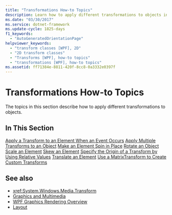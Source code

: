```yaml
---
title: "Transformations How-to Topics"
description: Learn how to apply different transformations to objects in Windows Presentation Foundation (WPF).
ms.date: "03/30/2017"
ms.service: dotnet-framework
ms.update-cycle: 1825-days
f1_keywords:
  - "AutoGeneratedOrientationPage"
helpviewer_keywords:
  - "transform classes [WPF], 2D"
  - "2D transform classes"
  - "Transforms [WPF], how-to topics"
  - "transformations [WPF], how-to topics"
ms.assetid: ff71384e-8811-420f-8cc8-0a3332e0397f
---
```

# Transformations How-to Topics

The topics in this section describe how to apply different transformations to objects.

## In This Section

[Apply a Transform to an Element When an Event Occurs](how-to-apply-a-transform-to-an-element-when-an-event-occurs.md)
[Apply Multiple Transforms to an Object](how-to-apply-multiple-transforms-to-an-object.md)
[Make an Element Spin in Place](how-to-make-an-element-spin-in-place.md)
[Rotate an Object](how-to-rotate-an-object.md)
[Scale an Element](how-to-scale-an-element.md)
[Skew an Element](how-to-skew-an-element.md)
[Specify the Origin of a Transform by Using Relative Values](how-to-specify-the-origin-of-a-transform-by-using-relative-values.md)
[Translate an Element](how-to-translate-an-element.md)
[Use a MatrixTransform to Create Custom Transforms](how-to-use-a-matrixtransform-to-create-custom-transforms.md)

## See also

- <xref:System.Windows.Media.Transform>
- [Graphics and Multimedia](index.md)
- [WPF Graphics Rendering Overview](wpf-graphics-rendering-overview.md)
- [Layout](../advanced/layout.md)
